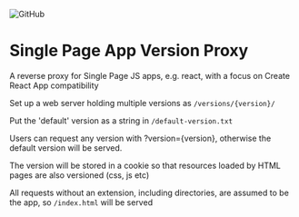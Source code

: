 ![GitHub](https://img.shields.io/github/license/dutyofcare/spa-version-proxy.go)

Single Page App Version Proxy
==============================

A reverse proxy for Single Page JS apps, e.g. react, with a focus on Create
React App compatibility

Set up a web server holding multiple versions as `/versions/{version}/`

Put the 'default' version as a string in `/default-version.txt`

Users can request any version with ?version={version}, otherwise the default
version will be served.

The version will be stored in a cookie so that resources loaded by HTML pages
are also versioned (css, js etc)

All requests without an extension, including directories, are assumed to be the
app, so `/index.html` will be served
